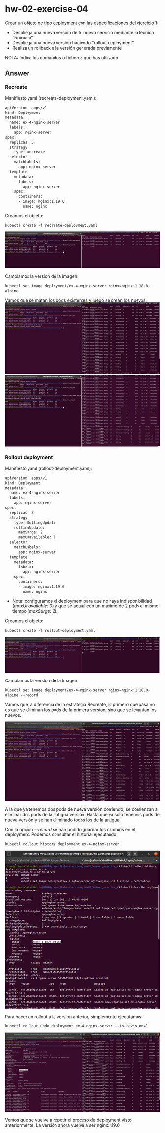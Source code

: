 # hw-02-exercise-04

Crear un objeto de tipo deployment con las especificaciones del ejercicio 1:

- Despliega una nueva versión de tu nuevo servicio mediante la técnica “recreate”
- Despliega una nueva versión haciendo “rollout deployment”
- Realiza un rollback a la versión generada previamente

NOTA: Indica los comandos o ficheros que has utilizado

## Answer


### Recreate

Manifiesto yaml (recreate-deployment.yaml):
~~~~
apiVersion: apps/v1
kind: Deployment
metadata:
  name: ex-4-nginx-server
  labels: 
    app: nginx-server
spec:
  replicas: 3
  strategy:
    type: Recreate
  selector:
    matchLabels:
      app: nginx-server
  template:
    metadata:
      labels:
        app: nginx-server
    spec:
      containers:
      - image: nginx:1.19.6
        name: nginx
~~~~

Creamos el objeto:
~~~
kubectl create -f recreate-deployment.yaml
~~~
![image](./images/screenshot_1.png)

Cambiamos la version de la imagen:
~~~
kubectl set image deployment/ex-4-nginx-server nginx=nginx:1.18.0-alpine
~~~

Vamos que se matan los pods existentes y luego se crean los nuevos:
![image](./images/screenshot_2.png)
![image](./images/screenshot_3.png)


### Rollout deployment

Manifiesto yaml (rollout-deployment.yaml):
~~~~
apiVersion: apps/v1
kind: Deployment
metadata:
  name: ex-4-nginx-server
  labels: 
    app: nginx-server
spec:
  replicas: 3
  strategy:
    type: RollingUpdate
    rollingUpdate:
      maxSurge: 2        
      maxUnavailable: 0 
  selector:
    matchLabels:
      app: nginx-server
  template:
    metadata:
      labels:
        app: nginx-server
    spec:
      containers:
      - image: nginx:1.19.6
        name: nginx
~~~~
- Nota: configuramos el deployment para que no haya indisponibilidad (_maxUnavailable: 0_) y que se actualicen un máximo de 2 pods al mismo tiempo (_maxSurge: 2_).

Creamos el objeto:
~~~
kubectl create -f rollout-deployment.yaml
~~~
![image](./images/screenshot_4.png)

Cambiamos la version de la imagen:
~~~
kubectl set image deployment/ex-4-nginx-server nginx=nginx:1.18.0-alpine --record
~~~

Vamos que, a diferencia de la estrategia Recreate, lo primero que pasa no es que se eliminan los pods de la primera version, sino que se levantan los nuevos.

![image](./images/screenshot_5.png)

A la que ya tenemos dos pods de nueva versión corriendo, se comienzan a eliminar dos pods de la antigua versión. Hasta que ya solo tenemos pods de nueva versión y se han eliminado todos los de la antigua.

Con la opción _--record_ se han podido guardar los cambios en el deployment. Podemos consultar el historial ejecutando:

~~~
kubectl rollout history deployment ex-4-nginx-server
~~~

![image](./images/screenshot_6.png)

Para hacer un rollout a la versión anterior, simplemente ejecutamos:

~~~
kubectl rollout undo deployment ex-4-nginx-server --to-revision=1
~~~

![image](./images/screenshot_7.png)

Vemos que se vuelve a repetir el proceso de deployment visto anteriormente. La versión ahora vuelve a ser nginx:1.19.6